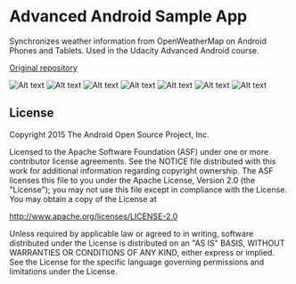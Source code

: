 Advanced Android Sample App
===================================

Synchronizes weather information from OpenWeatherMap on Android Phones and Tablets. Used in the Udacity Advanced Android course.

[Original repository](https://github.com/udacity/Advanced_Android_Development)

![Alt text](/../screenshots/screenshots/sc-phone-list-port.png?raw=true "List portrait view - phone")
![Alt text](/../screenshots/screenshots/sc-phone-list-land.png?raw=true "List landscape view - phone")
![Alt text](/../screenshots/screenshots/sc-phone-detail-port.png?raw=true "Detail portrait view - phone")
![Alt text](/../screenshots/screenshots/sc-phone-detail-land.png?raw=true "Detail landscape vew - phone")
![Alt text](/../screenshots/screenshots/sc-tablet-port.png?raw=true "Tablet landscape view")
![Alt text](/../screenshots/screenshots/sc-tablet-land.png?raw=true "Tablet portrait view")
![Alt text](/../screenshots/screenshots/sc-widgets.png?raw=true "Widgets")

License
-------
Copyright 2015 The Android Open Source Project, Inc.

Licensed to the Apache Software Foundation (ASF) under one or more contributor
license agreements.  See the NOTICE file distributed with this work for
additional information regarding copyright ownership.  The ASF licenses this
file to you under the Apache License, Version 2.0 (the "License"); you may not
use this file except in compliance with the License.  You may obtain a copy of
the License at

http://www.apache.org/licenses/LICENSE-2.0

Unless required by applicable law or agreed to in writing, software
distributed under the License is distributed on an "AS IS" BASIS, WITHOUT
WARRANTIES OR CONDITIONS OF ANY KIND, either express or implied.  See the
License for the specific language governing permissions and limitations under
the License.

